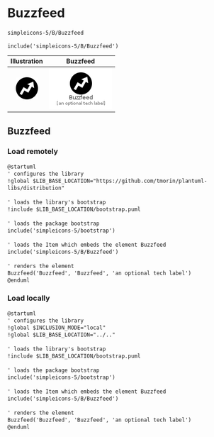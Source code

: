 # Buzzfeed


```text
simpleicons-5/B/Buzzfeed
```

```text
include('simpleicons-5/B/Buzzfeed')
```



| Illustration | Buzzfeed |
| :---: | :---: |
| ![illustration for Illustration](../../simpleicons-5/B/Buzzfeed.png) | ![illustration for Buzzfeed](../../simpleicons-5/B/Buzzfeed.Local.png) |




## Buzzfeed

### Load remotely
```plantuml
@startuml
' configures the library
!global $LIB_BASE_LOCATION="https://github.com/tmorin/plantuml-libs/distribution"

' loads the library's bootstrap
!include $LIB_BASE_LOCATION/bootstrap.puml

' loads the package bootstrap
include('simpleicons-5/bootstrap')

' loads the Item which embeds the element Buzzfeed
include('simpleicons-5/B/Buzzfeed')

' renders the element
Buzzfeed('Buzzfeed', 'Buzzfeed', 'an optional tech label')
@enduml
```

### Load locally
```plantuml
@startuml
' configures the library
!global $INCLUSION_MODE="local"
!global $LIB_BASE_LOCATION="../.."

' loads the library's bootstrap
!include $LIB_BASE_LOCATION/bootstrap.puml

' loads the package bootstrap
include('simpleicons-5/bootstrap')

' loads the Item which embeds the element Buzzfeed
include('simpleicons-5/B/Buzzfeed')

' renders the element
Buzzfeed('Buzzfeed', 'Buzzfeed', 'an optional tech label')
@enduml
```

